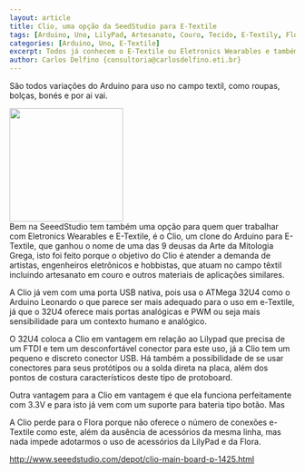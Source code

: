 ```yaml
---
layout: article
title: Clio, uma opção da SeedStudio para E-Textile
tags: [Arduino, Uno, LilyPad, Artesanato, Couro, Tecido, E-Textily, Flora, Fabric Kit, Bordado]
categories: [Arduino, Uno, E-Textile]
excerpt: Todos já conhecem o E-Textile ou Eletronics Wearables e também Computers Wearable, no contexto do Arduino temos a Lilypad e a Flora.
author: Carlos Delfino {consultoria@carlosdelfino.eti.br}
--- 
```

São todos variações do Arduino para uso no campo textil, como roupas, bolças,
bonés e por ai vai.

<div class="imageBox" id="right">
<a rel="lightbox" title="Clio" href="/image/e-textile/clio-mainboard.jpg">
<img src="/image/e-textile/clio-mainboard-thumb.jpeg"  height="200" />
</a>
</div>Bem na SeeedStudio tem também uma opção para quem quer trabalhar com
Eletronics Wearables e E-Textile, é o Clio, um clone do Arduino para
E-Textile, que ganhou o nome de uma das 9 deusas da Arte da Mitologia Grega, 
isto foi feito porque o objetivo do Clio é atender a demanda de artistas,
engenheiros eletrônicos e hobbistas, que atuam no campo têxtil incluindo
artesanato em couro e outros materiais de aplicações similares.

A Clio já vem com uma porta USB nativa, pois usa o ATMega 32U4 como o Arduino 
Leonardo o que parece ser mais adequado para o uso em e-Textile, já que o 32U4 
oferece mais portas analógicas e PWM ou seja mais sensibilidade para um
contexto humano e analógico.

O 32U4 coloca a Clio em vantagem em relação ao Lilypad que precisa de um FTDI 
e tem um desconfortável conector para este uso, já a Clio tem um pequeno e
discreto conector USB. Há também a possibilidade de se usar conectores para 
seus protótipos ou a solda direta na placa, além dos pontos de costura
característicos deste tipo de protoboard.

Outra vantagem para a Clio em vantagem é que ela funciona perfeitamente com 
3.3V e para isto já vem com um suporte para bateria tipo botão. Mas

A Clio perde para o Flora porque não oferece o número de conexões e-Textile 
como este, além da ausência de acessórios da mesma linha, mas nada impede
adotarmos o uso de acessórios da LilyPad e da Flora.

http://www.seeedstudio.com/depot/clio-main-board-p-1425.html